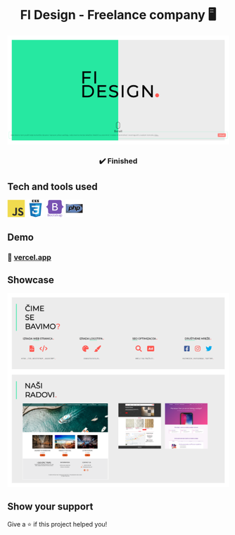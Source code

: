 <h1 align="center">FI Design - Freelance company 🖥️</h1>

![image](/img/show1.png)

<h3 align="center">✔️ Finished</h3>


## Tech and tools used
<p align="left">
<img src="https://raw.githubusercontent.com/devicons/devicon/master/icons/javascript/javascript-original.svg" alt="javascript" width="40" height="40"/>
<img src="https://raw.githubusercontent.com/devicons/devicon/master/icons/css3/css3-original-wordmark.svg" alt="css3" width="40" height="40"/>
<img src="https://raw.githubusercontent.com/devicons/devicon/master/icons/bootstrap/bootstrap-plain-wordmark.svg" alt="bootstrap" width="40" height="40"/>
<img src="https://raw.githubusercontent.com/devicons/devicon/master/icons/php/php-original.svg" alt="php" width="40" height="40"/>
</p>


## Demo
### 🚀 [vercel.app](https://portfolio-jade-zeta-62.vercel.app)


## Showcase
![image](/img/show2.png)


## Show your support

Give a ⭐️ if this project helped you!

